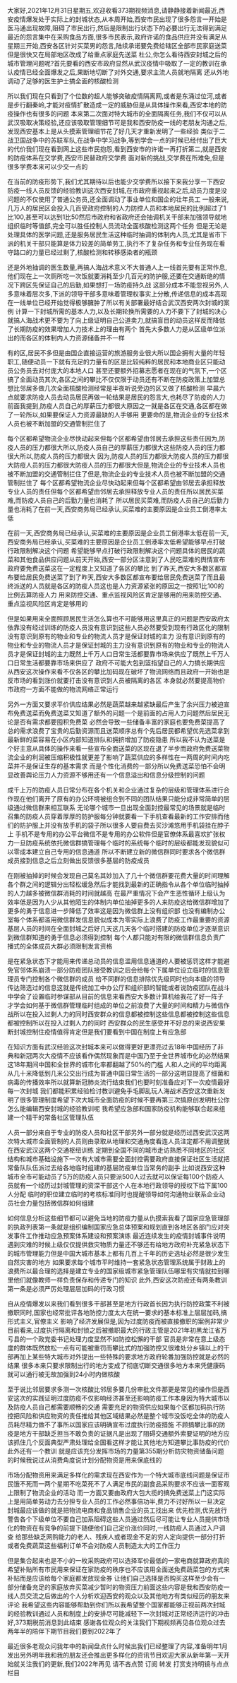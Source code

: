 大家好,2021年12月31日星期五,欢迎收看373期视频消息,请静静接着新闻最近,西安疫情爆发处于实际上的封城状态,从本周开始,西安市民出现了很多怨言一开始是医马通出现故障,阻碍了市民出行,然后是限制出行状态下的必要出行无法得到满足
最近的怨言集中在采购食品方面,很多市民表示,政府许诺的食品供应并没有满足从星期三开始,西安各区针对买菜男的怨言,陆续承诺要免费给辖区全部市民家庭送菜但是很快又在局部地区改成了给重点家庭先送菜
杜公,你怎么看待西安封城之后的城市管理问题呢?首先要看的西安市政府显然从武汉疫情中吸取了一定的教训在承认疫情已经全面爆发之后,果断地切断了对外交通,要求主流人员就地隔离
还从外地调动了足够的医生护士搞全面的核酸检测

所以我们现在只看到了个位数的超人能够突破疫情隔离网,或者是东涌过位河,或者是步行翻秦岭,才能对疫情扩散造成一定的威胁但是从具体操作来看,西安本地的防疫操作也有很多的问题
本来第二次面对特大城市的全面隔离任务,我们不仅可以从武汉吸取决策经验,还应该吸取管理细节可是我和西安防疫一线的老朋友沟通之后,发现西安基本上是从头摸索管理细节花了好几天才重新发明了一些经验
类似于二战卫国战争中的苏联军队,在战争中学习战争,等到学会一点的时候已经付出了巨大的代价我们现在看到网上这些市民抱怨,看到西安市的许诺一再打折第二,就是西安的防疫体系在交学费,西安市民替政府交学费
面对新的挑战,交学费在所难免,但是很多学费本来可以少交一点的

在当前的防疫形势下,我们尤其期待以后也能少交学费所以接下来我分享一下西安防疫一线人员反馈的经验教训这次西安封城,在市政府重视起来之后,动员力度是没问题的不仅使用了普通公务员,还全面调动了事业单位和国企的壮年员工
一般来说,几万人的居民区会投入几百受政府控制的人力防控人员和本地居民的比例超过了1比100,甚至可以达到1比50然后市政府和省政府还会抽调机关干部来加强领导就地组织临时等值部,完全可以胜任控制人员流动全面核酸检测这两个任务
但是无论是处理具体的医学问题,还是服务居民生活这种临时抽调的体制内人员,尤其是省市下派的机关干部只能算是体力较差的简单劳工,执行不了复杂任务和专业任务现在看守路口的力量已经过剩了,核酸检测和转移感染者的瓶颈

还是外地抽调的医生数量,再搞人海战术意义不大普通人上一线首先要有正常作息,他们现在上一次厕所吃一次饭就要消耗至少几百元的防护服,还要在交通断绝的情况下跨区先保证自己的后勤,如果想打一场防疫持久战
这部分成本不能忽视另外,人多意味着层次多,下派的领导干部多意味着管理权事实上分散,传递信息的成本高现在一线单位已经开始觉得极够臃肿了所以有关部署最好结合武汉西安两次封城的案例
计算一下封城所需的基本人力,以及长期轮换所需要的人力不要下了封城的决心就搞人海战术更不要为了向上级证明自己公道卖力,就搞盲目的动员这样反而降低了长期防疫的效果增加人力技术上的理由有两个
首先大多数人力是从区级单位派出的而各区的体制内人力资源储备并不一样

有的区,居民不多但是由国企直接运营的旅游服务业很大所以国企拥有大量的年轻职工,随便动员一下就有充足的力量有的区是比较纯粹的居民和本地商业区只能动员公务员去对付庞大的本地人口
甚至还要额外招募志愿者在现在的气氛下,一个区搞了全面动员其次,各区之间的攀比不仅仅限于动员还有不断在防疫政策上加盟总想比邻居多做几次全面核酸检测经常是半夜听说旁边的区又做了核酸检测
早晨六点就要求防疫人员去动员居民再做一轮结果是居民的怨言大,也耗尽了防疫的人力前面我提到,防疫人员自己的厚薪压力都很大原因之一就是各区在交通,各区都在做了一轮所以,如果要保证人力资源最缺的人手够用
更要命的是,物流企业的专业技术人员也被不断加盟的交通管制拦住了

每个区都希望物流企业尽快动起来但每个区都希望由邻居去承担这些责任因为,防疫人员的压力都很大所以,防疫人员自己的厚薪压力都很大这些防疫人员的压力都很大所以,防疫人员的压力都很大
因为,防疫人员的压力都很大防疫人员的压力都很大防疫人员的压力都很大防疫人员的压力都很大但是,物流企业的专业技术人员也被不断加盟的交通管制拦住了但是,物流企业的专业技术人员也被不断加盟的交通管制拦住了
每个区都希望物流企业尽快动起来但每个区都希望由邻居去承担释放专业人员的责任但每个区都希望由邻居去承担释放专业人员的责任所以居民买菜难,而防疫人员自己的后勤力量也消耗了
所以居民买菜难,而防疫人员自己的后勤力量也消耗了在前一天,西安商务局已经承认,买菜难的主要原因是企业员工倒港率太低

在前一天,西安商务局已经承认,买菜难的主要原因是企业员工倒港率太低在前一天,西安商务局已经承认,买菜难的主要原因是企业员工倒港率太低希望能够早点打破行政限制解决这个问题
希望能够早点打破行政限制解决这个问题具体的居民的蔬菜和其他食品供应问题从前天开始,西安一部分区注意到了人民吃菜难的舆情宣布政府要免费送菜这在一定程度上又知道了各区的攀比
到了昨天,西安大多数区都宣布要给居民免费送菜了到了昨天,西安大多数区都宣布要给居民免费送菜了而且最终派送的人员就是各区的防疫人员这也是人力资源紧张的原因之一按照1比100的比例去算防疫人力
用来防控交通、重点监视风险区肯定是够用的用来防控交通、重点监视风险区肯定是够用的

但是如果用来全面照顾居民生活怎么算也不可能够用这里真正的问题是西安政府太依靠没有经过训练的防疫人员没有意识到这些人员必然要受到现有行政区化的限制没有意识到原有的物业和专业的物流人员才是保证封城的主力
没有意识到原有的物业和专业的物流人员才是保证封城的主力没有意识到原有的物业和专业的物流人员才是保证封城的主力既然上千万人口日常生活都要靠市场来供应了既然上千万人口日常生活都要靠市场来供应了
政府不可能大包到篮指望自己的人力搞长期供应从西安这次操作来看不仅各区的攀比加码现在破坏了物流网络而且政府一开始也是反市场的看到涨价就要打击没有意识到人员被隔离的各区
本身就必然要提高物价市政府一方面不能做的物流网络正常运行

另外一方面又要求平价供应结果必然是蔬菜越来越紧缺最后产生了余兴压力被迫宣布免费送菜而免费送菜又知道了额外的问题一个是前面的占用人力问题然后居民无论是否有需求都要囤积免费菜
必然会导致一些储备丰富的家庭也要免费菜提高了总的需求浪费了宝贵的后勤资源而且送菜顺序总有个先后居民都希望优先选菜拿到最新鲜的菜容易在小区内部知道排队和拥挤增加了防疫隐患
所以我不认为送菜是个好主意从具体的操作来看一些宣布全面送菜的区现在退了半步而政府免费送菜物流企业的利润被压缩积极性就更差了影响了蔬菜供应的多样性在一两周的时间内吃菜并不是保证生存的基本需求
而是个性化消费的一部分所以免费送菜恐怕不会明显改善舆论压力人力资源不够用还有一个信息溢出和信息分级控制的问题

成千上万的防疫人员日常分布在各个机关和企业通过复杂的层级和管理体系进行合作现在他们离开了原有的办公环境被组合到不同的团队结果只能分成非常简单的层级通过微信群来相互联系
无论哪个城市一旦出现全面封控最常见的场景就是临时召集的防疫人员穿着厚厚的防护服每分钟就要看一下手机查看最新的工作安排而他们的防护服上并没有放手机的袋子所以很多人要自费去买沙滩悠用手机袋挂在脖子上
手机不是专用的办公平台微信不是专用的办公软件但是官僚体系最喜欢扩张权力一旦防疫系统依托微信群搞管理每个临时的系统每个临时的层级都能发现貌似可以零成本建立自己专用的信息通道
所以不断建立新的微信群同时要求各个微信群成员接到信息之后立刻做出反馈很多基层的防疫成员

在刚被抽掉的时候会发现自己莫名其妙加入了几十个微信群要花费大量的时间理解各个群之间的逻辑分出轻松缓急然后才能找到最新的正确指令从各个单位临时抽掉的人力越多被微信群消耗的时间就越高
在最严重情况下会产生恶性循环上级认为效率低是因为人少从其他陌生的体制内单位抽掉更多的人来防疫这给微信群增加了更多的勇于信息进一步降低了效率这是因为微信群上没有组织部
也没有编制办公室每个体系都滥用微信群发信息貌似成本为零实际上浪费了防疫工作最重要的资源基层人员的时间在全面封城之后好几天这几天各个临时搭建的防疫单位才逐渐意识到微信群知道的勇于信息必须得到控制
每个人都只能对有限的微信群信息负责广播式的全体成员大群必须限制发言资格

是在紧急状态下才能用来传递总动员的信息滥用信息通道的人要被惩罚这样才能避免官邻体系崩溃一部分防疫团队接受教训之后会给每个下属单位设立临时的信息管理员专门控制各个微信群的成员
给不同群的信息排除优先级同时也向本级的领导传达筛选过的信息这就是传统加工中办公厅和组织部的智能或者说防疫团队在战斗中学会了设置临时参谋部从目前的信息来看西安大多数计算机给我花了好一阵子
才学会如何基于微信群管理临时组成的单位之前浪费了大量的时间和精力与微信作战所以在投入过剩人力的同时西安群众的信息都被控制这些信息都被控制这些信息都被控制所以在投入过剩人力的同时
西安群众的民生感受并不好总的来说西安果断封城控制住疫情值得肯定但是我们要看到中国在制度上有应急部

在知识方面有武汉经验这次封城本来可以做得更好更漂亮过去18年中国经历了非典和新冠两次大疫情不应该看作偶然现象而是中国乃至于全世界城市化的必然结果这18年期间中国和全世界的城市化率都翻越了50%的门槛
人和人之间的平均距离从几十米降低到几米公交出行成为普通中国日常生活的一部分这明显提高了细菌和病毒的传播效率所以就算新冠肺炎流行结束我们也要时刻准备应对下一次疫情最好每一次封城
我们都能积累经验检讨教训避免手毛脚乱玩人海战术西安这次重新发明了很多管理制度希望下次大城市全面防疫的时候不要再第三次搞原创发明杜公你怎么能编辑西安封城的经验教训呢
我希望应急部和国家防疫机构能够联合起来组建一个精干的常备社区管理队伍

人员一部分来自于专业的防疫人员和社区干部另外一部分就是经历过西安武汉这两次特大城市全面管制的人员则由录取从地理和交通角度看连人员注定都不用调整就在西安武汉这两个交通枢纽训练
定期到全国不同的城市走访熟悉不同地区的社区结构和城市基础设施下一次有大城市需要全面封控需要政府直接保证社区生活就把常备队队伍派过去给各地临时组建的基层防疫单位当常务的副手
比如说西安这种城市全市可能动员了5万的防疫人员只要派500人过去就可以保证每100个防疫人员就有一个经历过封城管理的资深干部这个人在本地行政领导的授权下给下属100人分配
临时的职位建立临时的考核标准同时也提醒领导如何沟通物业联系企业动员社会力量包括微信群如何组建

如何信息分析这些细节都可以避免当地的防疫力量从仇摸索我看了国家应急管理部的执政列表第一条就是组织编制国家应急总体预案和规划直到各地区各部门应对突发事件工作推动应急预案体系建设和预案演练
最近连续发生的疫情封城事件说明遇到灾难的时候上级仅仅提供救灾物质力量还不够还有给地方政府补充紧急状态下的城市管理能力但是中国大城市基本上都有几百上千年的历史选址必然是很少发生自然灾害的地方
如果要求每个城市平时维持一套紧急状态管理系统属于财政上的浪费所以最合理的选择是建立专业的国家级城市紧急管理队伍哪里有灾情就拉到哪里他们就像教师一样负责保存和传递专门的知识
此外,西安这次防疫还有两条教训第一条是必须严厉处理层层加码的行政习惯

自从疫情爆发以来我们看到很多干部甚至是地方行政首长因为执行防控政策不利被撤职同时,国家也经常批评各地防控力度太大在统一要求的基本标准上层层加码,搞形式主义,官僚主义
影响了经济发展但是,因为过度防疫而被直接撤职的案例非常少目前看来,过度执行隔离和封锁之后被撤职最大的行政主管是2021年初黑龙江省万亏县的一个政党委书记处理力度显然不如防控松懈的干部
官员是非常在意上级态度的群体既然放松一点有可能被重罚而攀比式的加强防控又很难处分乡镇以上的干部再加上某些特大城市对外提出一些特殊的要求地方政府轮番加强防控就是必然的结果
很多本来只要求限制出行的地方变成了彻底切断交通很多地方本来凭健康码就可以通行被无故加强到24小时内做核酸

至于说比邻居要求多测一次核酸比邻居多要几份审批文件那更是常见的操作但是西安这次的实践证明过度防疫不仅影响经济甚至还影响防疫工作本身因为特大城市以及防疫人员自己都需要顺畅的交通
需要充足的物资供应如果每个区都加码执行防控把风险和供应物资的责任推给其他区域结果必然是整个城市没饭吃全体的防疫人员耗尽精力做不了事所以国家应该明确宣布过度执行防疫措施
不顾搞攀比事的防疫是地方干部缺乏担当不敢负责的证据凡是出现了阻碍交通额外索要证明的地方应该抓住几个反面典型严肃处理给全国看这样才能让其他地方知道攀比事防疫的代价此外还有一个教训
就是应该充分发挥市场的力量第355期分析防灾物资储备问题的时候我说过从消费角度说计划分配物资是用来保底线的

市场分配物资用来满足多样化的需求现在西安作为一个特大城市底线问题是保证市民饿不死而一两个星期不吃菜死不了人满足市民的副食品采购要求不应该一面客观上限制了物流企业的活动
而一方面又要由政府大包大揽的搞免费送菜上门这实际上是用简单劳动力去分担专业人员的工作必然事倍功半,费力不讨好所以一旦决定封城最应该做的就是把物流电商和食品销售企业的员工找出来
优先检测,优先放行警告各个下级单位不要自己加系阻碍这些人员通过然后尽可能让专业人员提供市场化的物资在有竞争的前提下随便他们自己定价涨价同时,一线防疫人员通过入户调查
给那些缺乏网购能力的老人、残疾人或者现金不足的穷人定向提供一部分打折或者免费蔬菜这些福利订单不会对防疫人员制造太大的工作压力

但是集合起来也是不小的一枚采购政府可以选择军价最低的一家电商就算政府真的希望补贴所有市民用来保证在家防疫的秩序也不应该用全面送免费蔬菜包的方式来补贴而是应该给每个家庭都发放现金券
让他们自己选择是否购买这样至少会有一部分储备充足的家庭放弃买菜减少暂时的物资压力前面这些内容是我和西安防疫一线人员交流之后做出的个人分析欢迎西安的观众以及其他地方有类似经历的朋友来评论
我希望这些内容能够帮助到你们所以我希望整个国家都能够正视前两次封城的经验教训通过人员和制度上的安排尽可能减轻下一次封城对正常经济运行的冲击好,373期税前消息到此结束
感谢各位观众的关注我们下期视频再见各位观众过去两年半的陪伴下期节目我们要到2022年了

最近很多老观众问我年中的新闻盘点什么时候出我们已经整理了内容,准备明年1月发出另外明年我和我的朋友还会推出更多样化的资讯节目欢迎大家从新年第一天开始就关注我们的更新,我们2022年再见
请不吝点赞 订阅 转发 打赏支持明镜与点点栏目